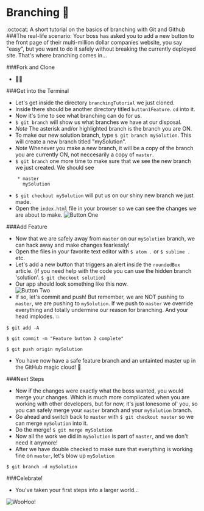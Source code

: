 # Branching :herb:
:octocat: A short tutorial on the basics of branching with Git and Github 
###The real-life scenario:
Your boss has asked you to add a new button to the front page of their multi-million dollar companies website, you say "easy", but you want to do it safely without breaking the currently deployed site. That's where branching comes in...

###Fork and Clone
* :fork_and_knife::sheep:
  
###Get into the Terminal
* Let's get inside the directory `branchingTutorial` we just cloned.
* Inside there should be another directory titled `button1Feature`. `cd` into it.
* Now it's time to see what branching can do for us. 
* `$ git branch` will show us what branches we have at our disposal.
* *Note* The asterisk and/or highlighted branch is the branch you are ON.
* To make our new solution branch, type `$ git branch mySolution`. This will create a new branch titled "mySolution".
* *Note* Whenever you make a new branch, it will be a copy of the branch you are currently ON, not neccesarily a copy of `master`.
* `$ git branch` one more time to make sure that we see the new branch we just created. We should see
```
    * master
      mySolution
```
* `$ git checkout mySolution` will put us on our shiny new branch we just made.
* Open the `index.html` file in your browser so we can see the changes we are about to make.
![Button One](https://media.giphy.com/media/xghZ09m2CLTDa/giphy.gif)

###Add Feature
* Now that we are safely away from `master` on our `mySolution` branch, we can hack away and make changes fearlessly!
* Open the files in your favorite text editor with `$ atom .` or `$ sublime .`  etc.
* Let's add a new button that triggers an alert inside the `roundedBox` article. (if you need help with the code you can use the hidden branch 'solution'. `$ git checkout solution`)
* Our app should look something like this now.                
![Button Two](https://media.giphy.com/media/EdytL3UyLXBkY/giphy.gif)
* If so, let's commit and push! But remember, we are NOT pushing to `master`, we are pushing to `mySolution`. If we push to `master` we override everything and totally undermine our reason for branching. And your head implodes. :boom:

`$ git add -A`

`$ git commit -m "Feature button 2 complete"`

`$ git push origin mySolution`

* You have now have a safe feature branch and an untainted master up in the GitHub magic cloud! :clap:

###Next Steps
* Now if the changes were exactly what the boss wanted, you would merge your changes. Which is much more complicated when you are working with other developers, but for now, it's just lonesome ol' you, so you can safely merge your `master` branch and your `mySolution` branch.
* Go ahead and switch back to `master` with `$ git checkout master` so we can merge `mySolution` into it.
* Do the merge! `$ git merge mySolution`
* Now all the work we did in `mySolution` is part of `master`, and we don't need it anymore!
* After we have double checked to make sure that everything is working fine on `master`, let's blow up `mySolution`

`$ git branch -d mySolution`

###Celebrate!
* You've taken your first steps into a larger world...

![WooHoo!](https://media.giphy.com/media/ns8SCo6O6g7nO/giphy.gif)






